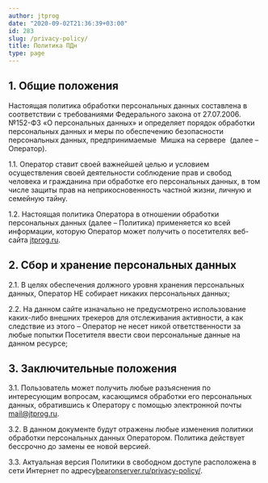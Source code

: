 ```yaml
---
author: jtprog
date: "2020-09-02T21:36:39+03:00"
id: 283
slug: /privacy-policy/
title: Политика ПДн
type: page
---
```

## 1. Общие положения

Настоящая политика обработки персональных данных составлена в соответствии с требованиями Федерального закона от 27.07.2006. №152-ФЗ «О персональных данных» и определяет порядок обработки персональных данных и меры по обеспечению безопасности персональных данных, предпринимаемые &nbsp;Мишка на сервере&nbsp; (далее – Оператор).

1.1. Оператор ставит своей важнейшей целью и условием осуществления своей деятельности соблюдение прав и свобод человека и гражданина при обработке его персональных данных, в том числе защиты прав на неприкосновенность частной жизни, личную и семейную тайну.

1.2. Настоящая политика Оператора в отношении обработки персональных данных (далее – Политика) применяется ко всей информации, которую Оператор может получить о посетителях веб-сайта [jtprog.ru](https://jtprog.ru).

## 2. Сбор и хранение персональных данных

2.1. В целях обеспечения должного уровня хранения персональных данных, Оператор НЕ собирает никаких персональных данных;

2.2. На данном сайте изначально не предусмотрено использование каких-либо внешних трекеров для отслеживания активности, а как следствие из этого – Оператор не несет никой ответственности за любые попытки Посетителя ввести свои персональные данные на данном ресурсе;

## 3. Заключительные положения

3.1. Пользователь может получить любые разъяснения по интересующим вопросам, касающимся обработки его персональных данных, обратившись к Оператору с помощью электронной почты [mail@jtprog.ru](mailto:mail@jtprog.ru).

3.2. В данном документе будут отражены любые изменения политики обработки персональных данных Оператором. Политика действует бессрочно до замены ее новой версией.

3.3. Актуальная версия Политики в свободном доступе расположена в сети Интернет по адресу[bearonserver.ru/privacy-policy/](https://bearonserver.ru/privacy-policy/).
